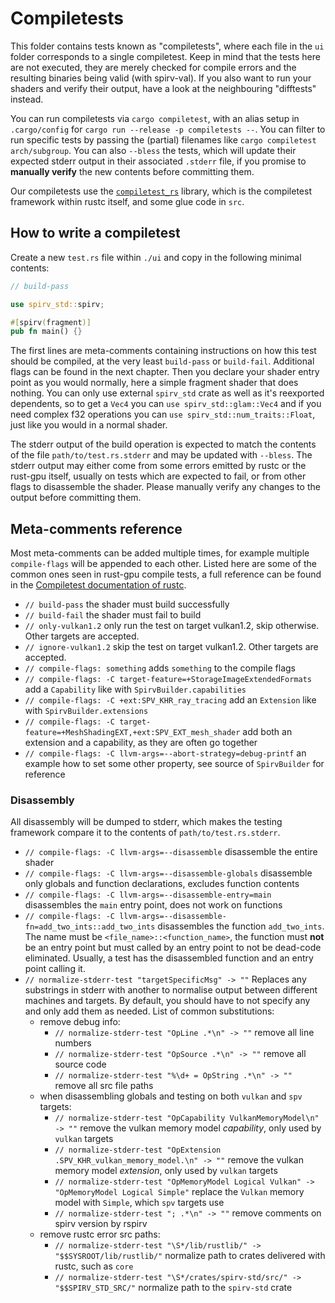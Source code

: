 # Compiletests

This folder contains tests known as "compiletests", where each file in the `ui` folder corresponds
to a single compiletest. Keep in mind that the tests here are not executed, they are merely checked
for compile errors and the resulting binaries being valid (with spirv-val). If you also want to run
your shaders and verify their output, have a look at the neighbouring "difftests" instead.

You can run compiletests via `cargo compiletest`, with an alias setup in `.cargo/config` for
`cargo run --release -p compiletests --`. You can filter to run specific tests by passing the
(partial) filenames like `cargo compiletest arch/subgroup`. You can also `--bless` the tests,
which will update their expected stderr output in their associated `.stderr` file, if you 
promise to **manually verify** the new contents before committing them. 

Our compiletests use the [`compiletest_rs`](https://github.com/Manishearth/compiletest-rs) library,
which is the compiletest framework within rustc itself, and some glue code in `src`.

## How to write a compiletest

Create a new `test.rs` file within `./ui` and copy in the following minimal contents:
```rust
// build-pass

use spirv_std::spirv;

#[spirv(fragment)]
pub fn main() {}
```

The first lines are meta-comments containing instructions on how this test should be compiled, at 
the very least `build-pass` or `build-fail`. Additional flags can be found in the next chapter. 
Then you declare your shader entry point as you would normally, here a simple fragment shader that
does nothing. You can only use external `spirv_std` crate as well as it's reexported dependents, so
to get a `Vec4` you can `use spirv_std::glam::Vec4` and if you need complex f32 operations you can 
`use spirv_std::num_traits::Float`, just like you would in a normal shader. 

The stderr output of the build operation is expected to match the contents of the file 
`path/to/test.rs.stderr` and may be updated with `--bless`. The stderr output may either come from
some errors emitted by rustc or the rust-gpu itself, usually on tests which are expected to fail, 
or from other flags to disassemble the shader. Please manually verify any changes to the output
before committing them.

## Meta-comments reference

Most meta-comments can be added multiple times, for example multiple `compile-flags` will be 
appended to each other. Listed here are some of the common ones seen in rust-gpu compile tests, a 
full reference can be found in the 
[Compiletest documentation of rustc](https://rustc-dev-guide.rust-lang.org/tests/ui.html#error-annotations).

* `// build-pass` the shader must build successfully
* `// build-fail` the shader must fail to build
* `// only-vulkan1.2` only run the test on target vulkan1.2, skip otherwise. Other targets are accepted. 
* `// ignore-vulkan1.2` skip the test on target vulkan1.2. Other targets are accepted.
* `// compile-flags: something` adds `something` to the compile flags 
* `// compile-flags: -C target-feature=+StorageImageExtendedFormats` add a `Capability` like with `SpirvBuilder.capabilities`
* `// compile-flags: -C +ext:SPV_KHR_ray_tracing` add an `Extension` like with `SpirvBuilder.extensions`
* `// compile-flags: -C target-feature=+MeshShadingEXT,+ext:SPV_EXT_mesh_shader` add both an extension and a capability, as they are often go together
* `// compile-flags: -C llvm-args=--abort-strategy=debug-printf` an example how to set some other property, see source of `SpirvBuilder` for reference

### Disassembly

All disassembly will be dumped to stderr, which makes the testing framework compare it to the 
contents of `path/to/test.rs.stderr`.

* `// compile-flags: -C llvm-args=--disassemble` disassemble the entire shader
* `// compile-flags: -C llvm-args=--disassemble-globals` disassemble only globals and function declarations, excludes function contents
* `// compile-flags: -C llvm-args=--disassemble-entry=main` disassembles the `main` entry point, does not work on functions
* `// compile-flags: -C llvm-args=--disassemble-fn=add_two_ints::add_two_ints` disassembles the 
  function `add_two_ints`. The name must be `<file_name>::<function_name>`, the function must 
  **not** be an entry point but must called by an entry point to not be dead-code eliminated.
  Usually, a test has the disassembled function and an entry point calling it.
* `// normalize-stderr-test "targetSpecificMsg" -> ""` Replaces any substrings in stderr with another to normalise output
  between different machines and targets. By default, you should have to not specify any and only add them as needed. 
  List of common substitutions:
  * remove debug info:
    * `// normalize-stderr-test "OpLine .*\n" -> ""` remove all line numbers
    * `// normalize-stderr-test "OpSource .*\n" -> ""` remove all source code
    * `// normalize-stderr-test "%\d+ = OpString .*\n" -> ""` remove all src file paths
  * when disassembling globals and testing on both `vulkan` and `spv` targets:
    * `// normalize-stderr-test "OpCapability VulkanMemoryModel\n" -> ""` remove the vulkan memory model *capability*, only used by `vulkan` targets
    * `// normalize-stderr-test "OpExtension .SPV_KHR_vulkan_memory_model.\n" -> ""` remove the vulkan memory model *extension*, only used by `vulkan` targets
    * `// normalize-stderr-test "OpMemoryModel Logical Vulkan" -> "OpMemoryModel Logical Simple"` replace the `Vulkan` memory model with `Simple`, which `spv` targets use
    * `// normalize-stderr-test "; .*\n" -> ""` remove comments on spirv version by rspirv
  * remove rustc error src paths:
    * `// normalize-stderr-test "\S*/lib/rustlib/" -> "$$SYSROOT/lib/rustlib/"` normalize path to crates delivered with rustc, such as `core`
    * `// normalize-stderr-test "\S*/crates/spirv-std/src/" -> "$$SPIRV_STD_SRC/"` normalize path to the `spirv-std` crate
